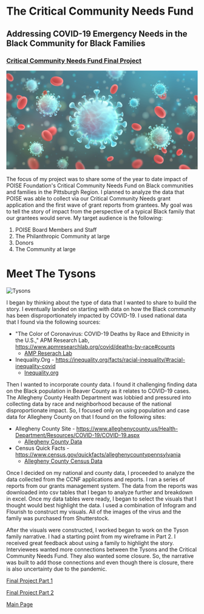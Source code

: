 # The Critical Community Needs Fund
## Addressing COVID-19 Emergency Needs in the Black Community for Black Families

### [Critical Community Needs Fund Final Project](https://carnegiemellon.shorthandstories.com/the-critical-community-needs-fund/index.html)


![Rona](Ronablue.jpg)


The focus of my project was to share some of the year to date impact of POISE Foundation's Critical Community Needs Fund on Black communities and families in the Pittsburgh Region.
I planned to analyze the data that POISE was able to collect via our Critical Community Needs grant application and the first wave of grant reports from grantees.
My goal was to tell the story of impact from the perspective of a typical Black family that our grantees would serve.  My target audience is the following:

1. POISE Board Members and Staff
2. The Philanthropic Community at large
3. Donors
4. The Community at large


# Meet The Tysons

![Tysons](Tysons.jpg)



I began by thinking about the type of data that I wanted to share to build the story. I eventually landed on starting with data on how the Black community has been
disproportionately impacted by COVID-19. I used national data that I found via the following sources:

* "The Color of Coronavirus: COVID-19 Deaths by Race and Ethnicity in the U.S.," APM Research Lab, https://www.apmresearchlab.org/covid/deaths-by-race#counts
    * [AMP Reserach Lab](https://www.apmresearchlab.org/covid/deaths-by-race#counts)
* Inequality.Org - https://inequality.org/facts/racial-inequality/#racial-inequality-covid
    * [Inequality.org](https://inequality.org/facts/racial-inequality/#racial-inequality-covid)

Then I wanted to incorporate county data.  I found it challenging finding data on the Black population in Beaver County as it relates to COVID-19 cases.
The Allegheny County Health Department was lobbied and pressured into collecting data by race and neighborhood because of the national 
disproportionate impact. So, I focused only on using population and case data for Allegheny County on that I found on the following sites:

* Allegheny County Site - https://www.alleghenycounty.us/Health-Department/Resources/COVID-19/COVID-19.aspx 
    * [Allegheny County Data](https://www.alleghenycounty.us/Health-Department/Resources/COVID-19/COVID-19.aspx)
* Census Quick Facts - https://www.census.gov/quickfacts/alleghenycountypennsylvania
    * [Allegheny County Census Data](https://www.census.gov/quickfacts/alleghenycountypennsylvania)

Once I decided on my national and county data, I proceeded to analyze the data collected from the CCNF applications and reports. I ran a series of 
reports from our grants management system.  The data from the reports was downloaded into csv tables that I began to analyze further and breakdown in excel.
Once my data tables were ready, I began to select the visuals that I thought would best highlight the data. I used a combination of Infogram and Flourish to construct
my visuals.  All of the images of the virus and the family was purchased from Shutterstock.

After the visuals were constructed, I worked began to work on the Tyson family narrative. I had a starting point from my wireframe in Part 2.
I received great feedback about using a family to highlight the story. Interviewees wanted more connections between the Tysons and the Critical
Community Needs Fund. They also wanted some closure.  So, the narrative was built to add those connections and even though there is closure, there is also uncertainty
due to the pandemic.

[Final Project Part 1](/final_project_TraciJohnson.md)

[Final Project Part 2](/final_project_part2.md)

[Main Page](/README.md)


